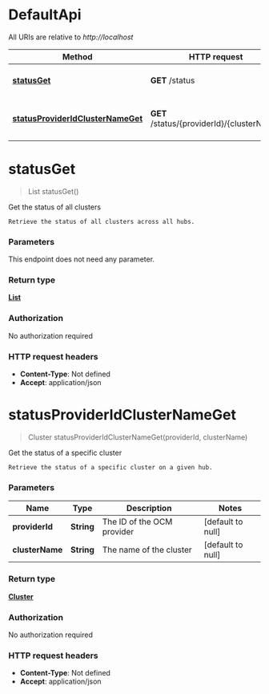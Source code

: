 # DefaultApi

All URIs are relative to _http://localhost_

| Method                                                                             | HTTP request                               | Description                          |
| ---------------------------------------------------------------------------------- | ------------------------------------------ | ------------------------------------ |
| [**statusGet**](DefaultApi.md#statusGet)                                           | **GET** /status                            | Get the status of all clusters       |
| [**statusProviderIdClusterNameGet**](DefaultApi.md#statusProviderIdClusterNameGet) | **GET** /status/{providerId}/{clusterName} | Get the status of a specific cluster |

<a name="statusGet"></a>

# **statusGet**

> List statusGet()

Get the status of all clusters

    Retrieve the status of all clusters across all hubs.

### Parameters

This endpoint does not need any parameter.

### Return type

[**List**](../Models/ClusterOverview.md)

### Authorization

No authorization required

### HTTP request headers

- **Content-Type**: Not defined
- **Accept**: application/json

<a name="statusProviderIdClusterNameGet"></a>

# **statusProviderIdClusterNameGet**

> Cluster statusProviderIdClusterNameGet(providerId, clusterName)

Get the status of a specific cluster

    Retrieve the status of a specific cluster on a given hub.

### Parameters

| Name            | Type       | Description                | Notes             |
| --------------- | ---------- | -------------------------- | ----------------- |
| **providerId**  | **String** | The ID of the OCM provider | [default to null] |
| **clusterName** | **String** | The name of the cluster    | [default to null] |

### Return type

[**Cluster**](../Models/Cluster.md)

### Authorization

No authorization required

### HTTP request headers

- **Content-Type**: Not defined
- **Accept**: application/json
